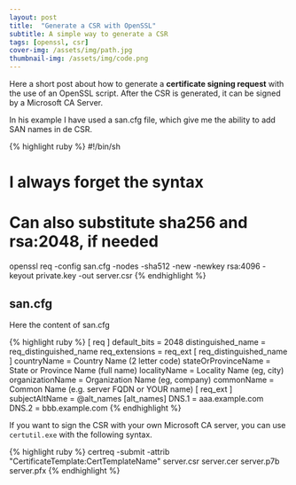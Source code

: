 ```yaml
---
layout: post
title:  "Generate a CSR with OpenSSL"
subtitle: A simple way to generate a CSR
tags: [openssl, csr]
cover-img: /assets/img/path.jpg
thumbnail-img: /assets/img/code.png
---
```

Here a short post about how to generate a **certificate signing request** with the use of an OpenSSL script. After the CSR is generated, it can be signed by a Microsoft CA Server.

In his example I have used a san.cfg file, which give me the ability to add SAN names in de CSR.

{% highlight ruby %}
#!/bin/sh
# I always forget the syntax
# Can also substitute sha256 and rsa:2048, if needed

openssl req -config san.cfg -nodes -sha512 -new -newkey rsa:4096
-keyout private.key -out server.csr
{% endhighlight %}

## san.cfg

Here the content of san.cfg

{% highlight ruby %}
[ req ]
default_bits       = 2048
distinguished_name = req_distinguished_name
req_extensions     = req_ext
[ req_distinguished_name ]
countryName                = Country Name (2 letter code)
stateOrProvinceName        = State or Province Name (full name)
localityName               = Locality Name (eg, city)
organizationName           = Organization Name (eg, company)
commonName                 = Common Name (e.g. server FQDN or YOUR name)
[ req_ext ]
subjectAltName = @alt_names
[alt_names]
DNS.1   = aaa.example.com
DNS.2   = bbb.example.com
{% endhighlight %}

If you want to sign the CSR with your own Microsoft CA server, you can use `certutil.exe` with the following syntax.

{% highlight ruby %}
certreq -submit -attrib "CertificateTemplate:CertTemplateName" server.csr server.cer server.p7b server.pfx
{% endhighlight %}